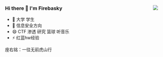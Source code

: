### Hi there 👋 I'm Firebasky<img align="right" src="https://github-readme-stats.vercel.app/api?username=Firebasky&show_icons=true&theme=radical">

- 🔭 大学 学生
- 🌱 信息安全方向
- 😄 CTF 渗透 研究 篮球 听音乐
- ⚡ 红蓝hw经验


座右铭：一往无前虎山行
